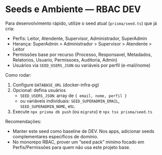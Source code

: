 # Seeds e Ambiente — RBAC DEV

Para desenvolvimento rápido, utilize o seed atual (`prisma/seed.ts`) que já cria:
- Perfis: Leitor, Atendente, Supervisor, Administrador, SuperAdmin
- Herança: SuperAdmin > Administrador > Supervisor > Atendente > Leitor
- Permissões base por recurso (Processo, Responsavel, Metadados, Relatorios, Usuario, Permissoes, Auditoria, Admin)
- Usuários via `SEED_USERS_JSON` ou variáveis por perfil (e-mail/nome)

Como rodar:
1) Configure `DATABASE_URL` (docker-infra-pg)
2) Opcional: defina usuários
   - `SEED_USERS_JSON`: array de `{ email, nome, perfil }`
   - ou variáveis individuais: `SEED_SUPERADMIN_EMAIL`, `SEED_SUPERADMIN_NOME`, etc.
3) Execute `npx prisma db push` (ou `migrate`) e `npx tsx prisma/seed.ts`

Recomendações:
- Manter este seed como baseline de DEV. Nos apps, adicionar seeds complementares específicos de domínio.
- No monorepo RBAC, prover um “seed pack” mínimo focado em Perfis/Permissões para quem não usa este projeto base.

